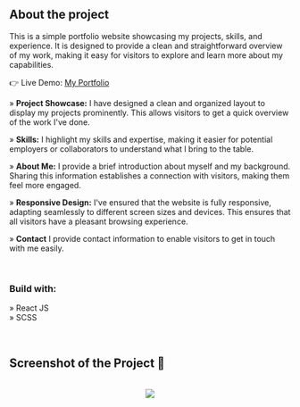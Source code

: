 <h2>About the project</h2>

<p>This is a simple portfolio website showcasing my projects, skills, and experience. It is designed to provide a clean and straightforward overview of my work, making it easy for visitors to explore and learn more about my capabilities.
</p>

👉 Live Demo: <a href='https://emirhankeskindev.vercel.app/'>My Portfolio</a>

» <b>Project Showcase:</b> I have designed a clean and organized layout to display my projects prominently. This allows visitors to get a quick overview of the work I've done. <br>

» <b>Skills:</b> I highlight my skills and expertise, making it easier for potential employers or collaborators to understand what I bring to the table.<br>

» <b>About Me:</b>  I provide a brief introduction about myself and my background. Sharing this information establishes a connection with visitors, making them feel more engaged.<br>

» <b>Responsive Design:</b> I've ensured that the website is fully responsive, adapting seamlessly to different screen sizes and devices. This ensures that all visitors have a pleasant browsing experience.<br>

» <b>Contact</b> I provide contact information to enable visitors to get in touch with me easily.<br>

<br>

<h3>Build with:</h3>

» React JS <br>
» SCSS  <br>

<br>

<h2>Screenshot of the Project 📸</h2>
<br>

<div align='center'>
<img src="https://i.hizliresim.com/rdkrk5t.png"/>
</div>
